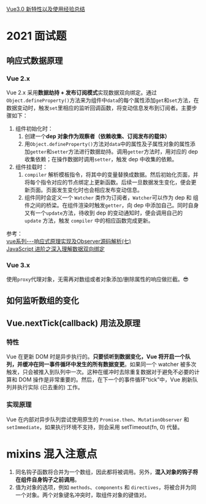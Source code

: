 [Vue3.0 新特性以及使用经验总结](https://juejin.cn/post/6940454764421316644?utm_source=gold_browser_extension)

# 2021 面试题

## 响应式数据原理
### Vue 2.x
Vue 2.x 采用**数据劫持 + 发布订阅模式**实现数据双向绑定。通过`Object.defineProperty()`方法来为组件中`data`的每个属性添加`get`和`set`方法，在数据变动时，触发`set`里相应的监听回调函数，将变动信息发布到订阅者。主要步骤如下：  
1. 组件初始化时：
   1. 创建一个**dep 对象作为观察者（依赖收集、订阅发布的载体）**
   2. 用`Object.defineProperty()`方法对`data`中的属性及子属性对象的属性添加`getter`和`setter`方法进行数据劫持。调用`getter`方法时，用对应的 dep 收集依赖；在操作数据时调用`setter`，触发 dep 中收集的依赖。
2. 组件挂载时：
   1. `compiler` 解析模板指令，将其中的变量替换成数据。然后初始化页面，并将每个指令对应的节点绑定上更新函数。后续一旦数据发生变化，便会更新页面。页面发生变化时也会相应发布变动信息。
   2. 组件同时会定义一个 `Watcher` 类作为订阅者，`Watcher`可以作为 dep 和 组件之间的桥梁。在组件渲染时触发`getter`，向 dep 中添加自己。同时自身又有一个`update`方法，待收到 dep 的变动通知时，便会调用自己的 `update` 方法，触发 `compiler` 中的相应函数完成更新。

参考：  
[vue系列---响应式原理实现及Observer源码解析(七)](https://www.cnblogs.com/tugenhua0707/p/11754291.html)  
[JavaScript 进阶之深入理解数据双向绑定](https://my.oschina.net/u/3277205/blog/1499305)



### Vue 3.x
使用`proxy`代理对象，无需再对数组或者对象添加/删除属性的响应做拦截。😎

## 如何监听数组的变化


## Vue.nextTick(callback) 用法及原理
### 特性
Vue 在更新 DOM 时是异步执行的。**只要侦听到数据变化，Vue 将开启一个队列，并缓冲在同一事件循环中发生的所有数据变更**。如果同一个 watcher 被多次触发，只会被推入到队列中一次。这种在缓冲时去除重复数据对于避免不必要的计算和 DOM 操作是非常重要的。然后，在下一个的事件循环“tick”中，Vue 刷新队列并执行实际 (已去重的) 工作。
### 实现原理  
Vue 在内部对异步队列尝试使用原生的 `Promise.then`、`MutationObserver` 和 `setImmediate`，如果执行环境不支持，则会采用 setTimeout(fn, 0) 代替。

# mixins 混入注意点
1. 同名钩子函数将合并为一个数组，因此都将被调用。另外，**混入对象的钩子将在组件自身钩子之前调用**。  
2. 值为对象的选项，例如 `methods`、`components` 和 `directives`，将被合并为同一个对象。两个对象键名冲突时，取组件对象的键值对。




